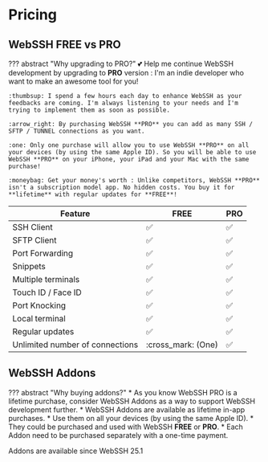 # Pricing
## WebSSH FREE vs PRO
??? abstract "Why upgrading to PRO?"
    :two_hearts: Help me continue WebSSH development by upgrading to **PRO** version : I'm an indie developer who want to make an awesome tool for you!

    :thumbsup: I spend a few hours each day to enhance WebSSH as your feedbacks are coming. I'm always listening to your needs and I'm trying to implement them as soon as possible.

    :arrow_right: By purchasing WebSSH **PRO** you can add as many SSH / SFTP / TUNNEL connections as you want.

    :one: Only one purchase will allow you to use WebSSH **PRO** on all your devices (by using the same Apple ID). So you will be able to use WebSSH **PRO** on your iPhone, your iPad and your Mac with the same purchase!

    :moneybag: Get your money's worth : Unlike competitors, WebSSH **PRO** isn't a subscription model app. No hidden costs. You buy it for **lifetime** with regular updates for **FREE**!

| Feature | FREE | PRO |
| --- | --- | --- |
| SSH Client | :white_check_mark: | :white_check_mark: |
| SFTP Client | :white_check_mark: | :white_check_mark: |
| Port Forwarding | :white_check_mark: | :white_check_mark: |
| Snippets | :white_check_mark: | :white_check_mark: |
| Multiple terminals | :white_check_mark: | :white_check_mark: |
| Touch ID / Face ID | :white_check_mark: | :white_check_mark: |
| Port Knocking | :white_check_mark: | :white_check_mark: |
| Local terminal | :white_check_mark: | :white_check_mark: |
| Regular updates | :white_check_mark: | :white_check_mark: |
| Unlimited number of connections | :cross_mark: (One) | :white_check_mark: |

## WebSSH Addons
??? abstract "Why buying addons?"
    * As you know WebSSH PRO is a lifetime purchase, consider WebSSH Addons as a way to support WebSSH development further. 
    * WebSSH Addons are available as lifetime in-app purchases.
    * Use them on all your devices (by using the same Apple ID).
    * They could be purchased and used with WebSSH **FREE** or **PRO**.
    * Each Addon need to be purchased separately with a one-time payment.

Addons are available since WebSSH 25.1